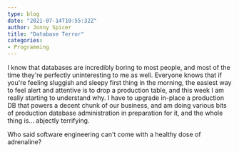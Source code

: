 ```yaml
---
type: blog
date: "2021-07-14T10:55:32Z"
author: Jonny Spicer
title: "Database Terror"
categories:
- Programming
---
```

I know that databases are incredibly boring to most people, and most of the time they're perfectly uninteresting to me as well. Everyone knows that if you're
feeling sluggish and sleepy first thing in the morning, the easiest way to feel alert and attentive is to drop a production table, and this week I am really
starting to understand why. I have to upgrade in-place a production DB that powers a decent chunk of our business, and am doing various bits of production
database administration in preparation for it, and the whole thing is... abjectly terrifying.

Who said software engineering can't come with a healthy dose of adrenaline?
